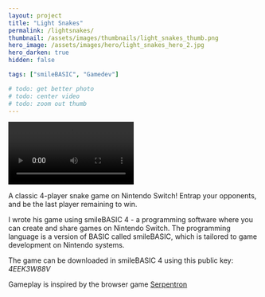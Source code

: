 ```yaml
---
layout: project
title: "Light Snakes"
permalink: /lightsnakes/
thumbnail: /assets/images/thumbnails/light_snakes_thumb.png
hero_image: /assets/images/hero/light_snakes_hero_2.jpg
hero_darken: true
hidden: false

tags: ["smileBASIC", "Gamedev"]

# todo: get better photo
# todo: center video
# todo: zoom out thumb
---
```

<div class="video-container">
  <video width="50%" controls name="media">
    <source type="video/mp4" src="/assets/videos/LightSnakesDemo.mp4">
  Your browser does not support the video tag.
  </video>
</div>

A classic 4-player snake game on Nintendo Switch!
Entrap your opponents, and be the last player remaining to win.

I wrote his game using smileBASIC 4 - a programming software where you can create and share games on Nintendo Switch. 
The programming language is a version of BASIC called smileBASIC, which is tailored to game development on Nintendo systems.

The game can be downloaded in smileBASIC 4 using this public key: <em>4EEK3W88V</em>

Gameplay is inspired by the browser game <a href="https://www.games1729.com/serpentron/">Serpentron</a>